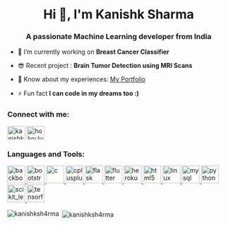 <h1 align="center">Hi 👋, I'm Kanishk Sharma</h1>
<h3 align="center">A passionate Machine Learning developer from India</h3>


- 🌱 I’m currently working on **Breast Cancer Classifier**
- 😎 Recent project : **Brain Tumor Detection using MRI Scans**

- 📄 Know about my experiences: [My Portfolio](https://kanishksh4rma.github.io/)

- ⚡ Fun fact **I can code in my dreams too :)**

<h3 align="left">Connect with me:</h3>
<p align="left">
<a href="https://linkedin.com/in/kanishksh4rma" target="blank"><img align="center" src="https://cdn.jsdelivr.net/npm/simple-icons@3.0.1/icons/linkedin.svg" alt="kanishksh4rma" height="30" width="40" /></a>
<a href="https://instagram.com/holyy.lucifer" target="blank"><img align="center" src="https://cdn.jsdelivr.net/npm/simple-icons@3.0.1/icons/instagram.svg" alt="holyy.lucifer" height="30" width="40" /></a>
</p>

<h3 align="left">Languages and Tools:</h3>
<p align="left"> <a href="https://backbonejs.org" target="_blank"> <img src="https://devicons.github.io/devicon/devicon.git/icons/backbonejs/backbonejs-original-wordmark.svg" alt="backbonejs" width="40" height="40"/> </a> <a href="https://getbootstrap.com" target="_blank"> <img src="https://devicons.github.io/devicon/devicon.git/icons/bootstrap/bootstrap-plain.svg" alt="bootstrap" width="40" height="40"/> </a> <a href="https://www.cprogramming.com/" target="_blank"> <img src="https://devicons.github.io/devicon/devicon.git/icons/c/c-original.svg" alt="c" width="40" height="40"/> </a> <a href="https://www.w3schools.com/cpp/" target="_blank"> <img src="https://devicons.github.io/devicon/devicon.git/icons/cplusplus/cplusplus-original.svg" alt="cplusplus" width="40" height="40"/> </a> <a href="https://flask.palletsprojects.com/" target="_blank"> <img src="https://www.vectorlogo.zone/logos/pocoo_flask/pocoo_flask-icon.svg" alt="flask" width="40" height="40"/> </a> <a href="https://flutter.dev" target="_blank"> <img src="https://www.vectorlogo.zone/logos/flutterio/flutterio-icon.svg" alt="flutter" width="40" height="40"/> </a> <a href="https://heroku.com" target="_blank"> <img src="https://www.vectorlogo.zone/logos/heroku/heroku-icon.svg" alt="heroku" width="40" height="40"/> </a> <a href="https://www.w3.org/html/" target="_blank"> <img src="https://devicons.github.io/devicon/devicon.git/icons/html5/html5-original-wordmark.svg" alt="html5" width="40" height="40"/> </a> <a href="https://www.linux.org/" target="_blank"> <img src="https://devicons.github.io/devicon/devicon.git/icons/linux/linux-original.svg" alt="linux" width="40" height="40"/> </a> <a href="https://www.mysql.com/" target="_blank"> <img src="https://devicons.github.io/devicon/devicon.git/icons/mysql/mysql-original-wordmark.svg" alt="mysql" width="40" height="40"/> </a> <a href="https://www.python.org" target="_blank"> <img src="https://devicons.github.io/devicon/devicon.git/icons/python/python-original.svg" alt="python" width="40" height="40"/> </a> <a href="https://scikit-learn.org/" target="_blank"> <img src="https://upload.wikimedia.org/wikipedia/commons/0/05/Scikit_learn_logo_small.svg" alt="scikit_learn" width="40" height="40"/> </a> <a href="https://www.tensorflow.org" target="_blank"> <img src="https://www.vectorlogo.zone/logos/tensorflow/tensorflow-icon.svg" alt="tensorflow" width="40" height="40"/> </a> </p>

<p><img align="left" src="https://github-readme-stats.vercel.app/api/top-langs?username=kanishksh4rma&show_icons=true&locale=en&layout=compact" alt="kanishksh4rma" /></p>

<p>&nbsp;<img align="center" src="https://github-readme-stats.vercel.app/api?username=kanishksh4rma&show_icons=true&locale=en" alt="kanishksh4rma" /></p>

